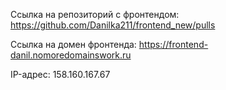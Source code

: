 Ссылка на репозиторий с фронтендом: https://github.com/Danilka211/frontend_new/pulls

Ссылка на домен фронтенда: https://frontend-danil.nomoredomainswork.ru

IP-адрес: 158.160.167.67